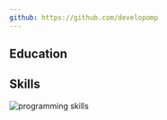 ```yaml
---
github: https://github.com/developomp
---
```


## Education

## Skills

<img alt="programming skills" src="/img/skills.svg" style="display: block; margin-left: auto; margin-right: auto; max-width: 100%;" />
